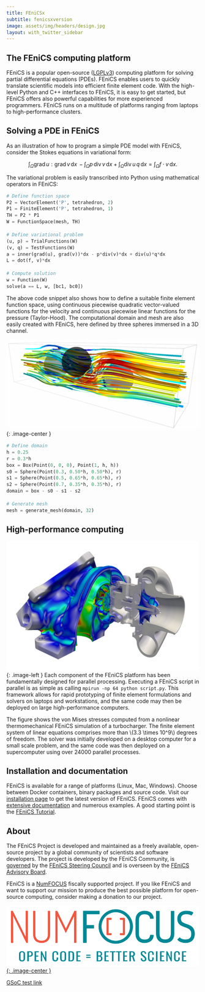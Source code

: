 ```yaml
---
title: FEniCSx
subtitle: fenicsxversion
image: assets/img/headers/design.jpg
layout: with_twitter_sidebar
---
```


## The FEniCS computing platform

FEniCS is a popular open-source 
([LGPLv3](https://www.gnu.org/licenses/lgpl-3.0.en.html)) computing 
platform for solving partial differential equations (PDEs). FEniCS 
enables users to quickly translate scientific models into efficient 
finite element code. With the high-level Python and C++ interfaces to 
FEniCS, it is easy to get started, but FEniCS offers also powerful 
capabilities for more experienced programmers. FEniCS runs on a 
multitude of platforms ranging from laptops to high-performance 
clusters.

## Solving a PDE in FEniCS

As an illustration of how to program a simple PDE model with FEniCS, consider the Stokes 
equations in variational form:

$$
\int_{\Omega} \mathrm{grad} \, u : \mathrm{grad} \, v \,\mathrm{d}x \, -
\int_{\Omega} p \, \mathrm{div} \, v \,\mathrm{d}x +
\int_{\Omega} \mathrm{div} \, u \, q \,\mathrm{d}x =
\int_{\Omega} f \cdot v \,\mathrm{d}x.
$$

The variational problem is easily transcribed into Python using mathematical operators in FEniCS:

```python
# Define function space
P2 = VectorElement('P', tetrahedron, 2)
P1 = FiniteElement('P', tetrahedron, 1)
TH = P2 * P1
W = FunctionSpace(mesh, TH)

# Define variational problem
(u, p) = TrialFunctions(W)
(v, q) = TestFunctions(W)
a = inner(grad(u), grad(v))*dx - p*div(v)*dx + div(u)*q*dx
L = dot(f, v)*dx

# Compute solution
w = Function(W)
solve(a == L, w, [bc1, bc0])
```

The above code snippet also shows how to define a suitable finite element function space, 
using continuous piecewise quadratic vector-valued functions for the velocity and continuous 
piecewise linear functions for the pressure (Taylor-Hood). The computational domain and mesh 
are also easily created with FEniCS, here defined by three spheres immersed in a 3D channel.

![Stokes example](/assets/img/stokesexample.png){: .image-center }

```python
# Define domain
h = 0.25
r = 0.3*h
box = Box(Point(0, 0, 0), Point(1, h, h))
s0 = Sphere(Point(0.3, 0.50*h, 0.50*h), r)
s1 = Sphere(Point(0.5, 0.65*h, 0.65*h), r)
s2 = Sphere(Point(0.7, 0.35*h, 0.35*h), r)
domain = box - s0 - s1 - s2

# Generate mesh
mesh = generate_mesh(domain, 32)
```

## High-performance computing

![An example image](/assets/img/tc_vm.png){: .image-left }
Each component of the FEniCS platform has been fundamentally designed for parallel processing. 
Executing a FEniCS script in parallel is as simple as calling `mpirun -np 64 python script.py`. 
This framework allows for rapid prototyping of finite element formulations and solvers on 
laptops and workstations, and the same code may then be deployed on large high-performance 
computers.

The figure shows the von Mises stresses computed from a nonlinear thermomechanical FEniCS 
simulation of a turbocharger. The finite element system of linear equations comprises more 
than \\(3.3 \times 10^9\\) degrees of freedom. The solver was initially developed on a desktop computer 
for a small scale problem, and the same code was then deployed on a supercomputer using over 
24000 parallel processes.

## Installation and documentation

FEniCS is available for a range of platforms (Linux, Mac, Windows). Choose between Docker 
containers, binary packages and source code. Visit our [installation page](/download) to get the latest 
version of FEniCS. FEniCS comes with [extensive documentation](/documentation) and numerous examples. A good 
starting point is the [FEniCS Tutorial](/documentation/tutorial.md).

## About
The FEniCS Project is developed and maintained as a freely available, open-source project by a 
global community of scientists and software developers. The project is developed by the FEniCS 
Community, is [governed](governance/index.md) by the [FEniCS Steering Council](governance/steering-council.md) and is overseen by the
[FEniCS Advisory Board](governance/advisory-board.md).

FEniCS is a [NumFOCUS](https://www.numfocus.org/) fiscally supported project. If you like FEniCS and want to support our 
mission to produce the best possible platform for open-source computing, consider making a 
donation to our project.

[![NumFOCUS](/assets/img/numfocus.png){: .image-center }](https://www.numfocus.org/)


[GSoC test link](/gsoc/2018.md)
